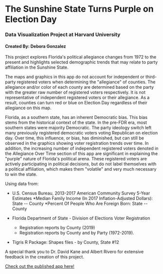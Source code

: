 # The Sunshine State Turns Purple on Election Day
### Data Visualization Project at Harvard University
#### Created By: Debora Gonzalez


This project explores Florida's political allegiance changes from 1972 to the present and highlights selected demographic trends that may relate to party affiliation in the Sunshine State.

The maps and graphics in this app do not account for independent or third-party registered voters when determining the "allegiance" of counties. The allegiance and/or color of each county are determined based on the party with the greater raw number of registered voters respectively. It is not representative of independent registered voters or their allegiance. As a result, counties can turn red or blue on Election Day regardless of their allegiance on this map.

Florida, as a southern state, has an inherent Democratic bias. This bias stems from the historical context of the state. In the pre-FDR era, most southern states were majority Democratic. The party ideology switch left many previously registered democratic voters voting Republican on election day. Over time, this influence, or bias, has diminished, but can still be observed in the graphics showing voter registration trends over time. In addition, the increasing number of independent registered voters denoted in the Allegiance Over Time section of this app are significant in explaining the "purple" nature of Florida's political arena. These registered voters are actively participating in political decisions, but do not label themselves with a political affiliation, which makes them "volatile" and very much necessary to win the state.



Using data from:

* U.S. Census Bureau, 2013-2017 American Community Survey 5-Year Estimates
    *Median Family Income (In 2017 Inflation-Adjusted Dollars): State -- County
    *Percent Of People Who Are Foreign Born: State -- County
    
* Florida Department of State - Division of Elections Voter Registration 
    * Registration reports by County (2019) 
    * Registration reports by County and by Party (1972-2019). 
    
* Tigris R Package: Shapes files - by County, State #12


A special thank you to Dr. David Kane and Albert Rivero for extensive feedback in the creation of this project.


<a href='https://debi-gonzalez.shinyapps.io/FL_Population_and_Politics/'>Check out the published app here!</a><br/>
